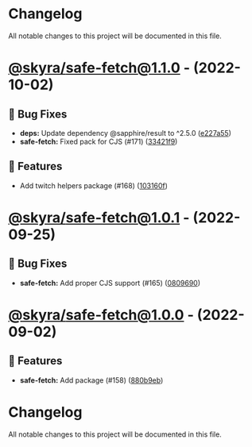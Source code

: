 # Changelog

All notable changes to this project will be documented in this file.

# [@skyra/safe-fetch@1.1.0](https://github.com/skyra-project/archid-components/compare/@skyra/safe-fetch@1.0.1...@skyra/safe-fetch@1.1.0) - (2022-10-02)

## 🐛 Bug Fixes

- **deps:** Update dependency @sapphire/result to ^2.5.0 ([e227a55](https://github.com/skyra-project/archid-components/commit/e227a5550cb619845cb685d669052d9e18509e3f))
- **safe-fetch:** Fixed pack for CJS (#171) ([33421f9](https://github.com/skyra-project/archid-components/commit/33421f95f63ba97e707955f98ca4f4dec193af1d))

## 🚀 Features

- Add twitch helpers package (#168) ([103160f](https://github.com/skyra-project/archid-components/commit/103160f94898a6842544441a49dd13bb8bacf48f))

# [@skyra/safe-fetch@1.0.1](https://github.com/skyra-project/archid-components/compare/@skyra/safe-fetch@1.0.0...@skyra/safe-fetch@1.0.1) - (2022-09-25)

## 🐛 Bug Fixes

- **safe-fetch:** Add proper CJS support (#165) ([0809690](https://github.com/skyra-project/archid-components/commit/08096906c4f1400b3fdd6514731aa0b40d001d11))

# [@skyra/safe-fetch@1.0.0](https://github.com/skyra-project/archid-components/tree/@skyra/safe-fetch@1.0.0) - (2022-09-02)

## 🚀 Features

- **safe-fetch:** Add package (#158) ([880b9eb](https://github.com/skyra-project/archid-components/commit/880b9eb69f74450d28796256b0ad22af12f04fd9))

# Changelog

All notable changes to this project will be documented in this file.
